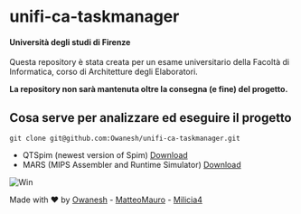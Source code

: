# unifi-ca-taskmanager
#### Università degli studi di Firenze

Questa repository è stata creata per un esame universitario della Facoltà di Informatica, corso di Architetture degli Elaboratori.


**La repository non sarà mantenuta oltre la consegna (e fine) del progetto.**

## Cosa serve per analizzare ed eseguire il progetto

    git clone git@github.com:Owanesh/unifi-ca-taskmanager.git



- QTSpim (newest version of Spim) [Download](http://spimsimulator.sourceforge.net/)
- MARS (MIPS Assembler and Runtime Simulator) [Download](http://courses.missouristate.edu/KenVollmar/mars/)


![Win](https://media.giphy.com/media/mpsWzGvZJG4X6/giphy.gif)

Made with ❤️ by [Owanesh](https://github.com/Owanesh
) - [MatteoMauro](https://github.com/MatteoMauro) - [Milicia4](https://github.com/Milicia4)


